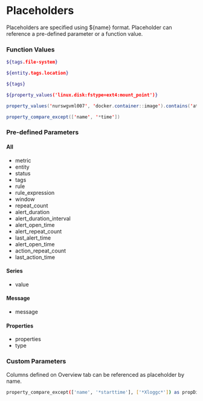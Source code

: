 # Placeholders

Placeholders are specified using ${name} format. Placeholder can reference a pre-defined parameter or a function value. 

### Function Values

```sh
${tags.file-system}
```

```sh
${entity.tags.location}
```

```sh
${tags}
```

```sh
${property_values('linux.disk:fstype=ext4:mount_point')}
```

```java
property_values('nurswgvml007', 'docker.container::image').contains('atsd/latest')
```

```java
property_compare_except(['name', '*time'])
```

### Pre-defined Parameters

#### All

* metric
* entity
* status
* tags
* rule
* rule_expression
* window
* repeat_count
* alert_duration
* alert_duration_interval
* alert_open_time
* alert_repeat_count
* last_alert_time
* alert_open_time
* action_repeat_count
* last_action_time

#### Series

* value

#### Message

* message

#### Properties

* properties
* type

### Custom Parameters

Columns defined on Overview tab can be referenced as placeholder by name.

```sh
property_compare_except(['name', '*starttime'], ['*Xloggc*']) as propDiff
```









